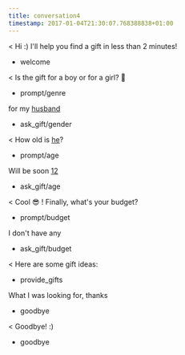 ```yaml
---
title: conversation4
timestamp: 2017-01-04T21:30:07.768388838+01:00
---
```


< Hi :) I'll help you find a gift in less than 2 minutes!
* welcome

< Is the gift for a boy or for a girl? 👫
* prompt/genre

for my [husband](genre)
* ask_gift/gender

< How old is [he](sex)?
* prompt/age

Will be soon [12](number/age)
* ask_gift/age

< Cool 😎 ! Finally, what's your budget?
* prompt/budget

I don't have any
* ask_gift/budget

< Here are some gift ideas:
* provide_gifts

What I was looking for, thanks
* goodbye

< Goodbye! :)
* goodbye
